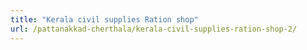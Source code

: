 ```yaml
---
title: "Kerala civil supplies Ration shop"
url: /pattanakkad-cherthala/kerala-civil-supplies-ration-shop-2/
---
```

